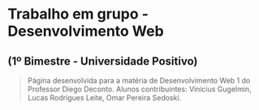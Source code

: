 # Trabalho em grupo - Desenvolvimento Web
## (1º Bimestre - Universidade Positivo) 

> Página desenvolvida para a matéria de Desenvolvimento Web 1 do Professor Diego Deconto. Alunos contribuintes: Vinícius Gugelmin, Lucas Rodrigues Leite, Omar Pereira Sedoski.
